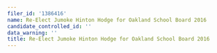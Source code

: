```yaml
---
filer_id: '1386416'
name: Re-Elect Jumoke Hinton Hodge for Oakland School Board 2016
candidate_controlled_id: ''
data_warning: ''
title: Re-Elect Jumoke Hinton Hodge for Oakland School Board 2016
---
```

